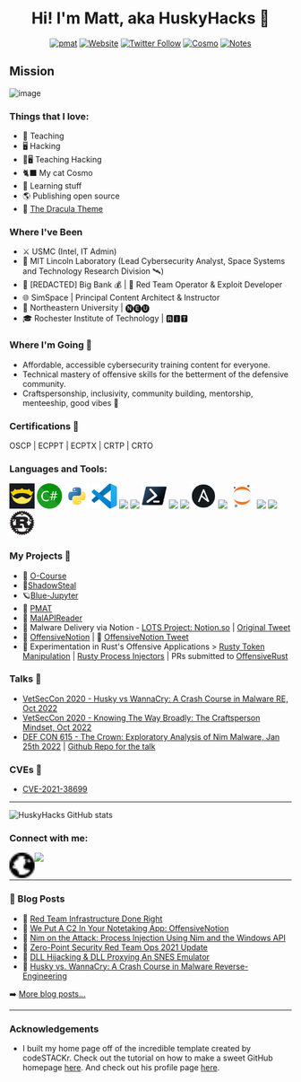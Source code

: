 <div align=center> 
  <h1> Hi! I'm Matt, aka HuskyHacks 👋 </h1> 

[![pmat](https://img.shields.io/badge/PMAT-Available%20Now!-purple?style=for-the-badge)](https://academy.tcm-sec.com/p/practical-malware-analysis-triage)
[![Website](https://img.shields.io/website?label=HuskyHacks.dev&style=for-the-badge&url=https%3A%2F%2Fhuskyhacks.dev)](https://huskyhacks.dev/)
[![Twitter Follow](https://img.shields.io/twitter/follow/HuskyHacksMK?color=1DA1F2&logo=twitter&style=for-the-badge)](https://twitter.com/intent/follow?original_referer=https%3A%2F%2Fgithub.com%2FHuskyHacksMK&screen_name=HuskyHacksMK)
[![Cosmo](https://img.shields.io/static/v1?label=COSMO&message=SLEEPING&color=008080&style=for-the-badge)](https://github.com/HuskyHacks/PMAT-labs/blob/main/cosmo.jpeg)
[![Notes](https://img.shields.io/website?label=notes.huskyHacks.dev&style=for-the-badge&url=https%3A%2F%2Fnotes.huskyhacks.dev)](https://notes.huskyhacks.dev/)

</div>

## Mission
![image](https://user-images.githubusercontent.com/57866415/134733492-e8037eb9-9536-491b-adeb-bbd484ea2d16.png)

### Things that I love:
- 📕 Teaching
- 🖥️ Hacking
- 📕🖥️ Teaching Hacking
- 🐈‍⬛ My cat Cosmo 
- 📒 Learning stuff
- 🌎 Publishing open source
- 🦇 [The Dracula Theme](https://draculatheme.com/)

### Where I've Been
- ⚔️ USMC (Intel, IT Admin)
- 🧪 MIT Lincoln Laboratory (Lead Cybersecurity Analyst, Space Systems and Technology Research Division 🛰️)
- 🏧 [REDACTED] Big Bank 💰 | 🔴 Red Team Operator & Exploit Developer 
- 🌐 SimSpace | Principal Content Architect & Instructor
- 🏫 Northeastern University | 🅝🅔🅤 
- 🎓 Rochester Institute of Technology | 🆁🅸🆃


### Where I'm Going 🧭
- Affordable, accessible cybersecurity training content for everyone.
- Technical mastery of offensive skills for the betterment of the defensive community.
- Craftspersonship, inclusivity, community building, mentorship, menteeship, good vibes 🎵

### Certifications 📜
OSCP | ECPPT | ECPTX | CRTP | CRTO

### Languages and Tools:
<div align=left>
<code><img height="45" src="https://raw.githubusercontent.com/github/explore/80688e429a7d4ef2fca1e82350fe8e3517d3494d/topics/nim/nim.png"></code>
<code><img height="45" src="https://raw.githubusercontent.com/github/explore/80688e429a7d4ef2fca1e82350fe8e3517d3494d/topics/csharp/csharp.png"></code>
<code><img height="45" src="https://raw.githubusercontent.com/github/explore/80688e429a7d4ef2fca1e82350fe8e3517d3494d/topics/python/python.png"></code>
<code><img height="45" src="https://raw.githubusercontent.com/github/explore/80688e429a7d4ef2fca1e82350fe8e3517d3494d/topics/visual-studio-code/visual-studio-code.png"></code>
<code><img height="45" src="https://raw.githubusercontent.com/wiki/EmpireProject/Empire/Images/empire_logo.png"></code>
<code><img height="45" src="https://icon2.cleanpng.com/20180524/jcw/kisspng-metasploit-project-penetration-test-security-hacke-5b072f9aa8b428.840692331527197594691.jpg"></code>
<code><img height="45" src="https://raw.githubusercontent.com/github/explore/80688e429a7d4ef2fca1e82350fe8e3517d3494d/topics/powershell/powershell.png"></code>
<code><img height="45" src="https://www.raspberrypi.org/app/uploads/2018/03/RPi-Logo-Reg-SCREEN.png"></code>
<code><img height="45" src="https://raw.githubusercontent.com/Ne0nd0g/merlin/master/docs/images/merlin.png"></code>
<code><img height="45" src="https://raw.githubusercontent.com/github/explore/80688e429a7d4ef2fca1e82350fe8e3517d3494d/topics/ansible/ansible.png" height="45"></code>
<code><img height="45" src="https://raw.githubusercontent.com/mandiant/flare-vm/master/flarevm.png" height="45"></code>
<code><img height="45" src="https://raw.githubusercontent.com/github/explore/80688e429a7d4ef2fca1e82350fe8e3517d3494d/topics/jupyter-notebook/jupyter-notebook.png" height="45"></code>
<code><img height="45" src="https://raw.githubusercontent.com/cobbr/Covenant/c53155615563cf68979820356b8430e4eb01207d/Covenant/wwwroot/images/favicon.svg" height="45"></code>
<code><img height="45" src="https://rizin.re/images/rizin.svg" height="45"></code>
<code><img height="45" src="https://raw.githubusercontent.com/github/explore/80688e429a7d4ef2fca1e82350fe8e3517d3494d/topics/rust/rust.png" alt="rust logo"></code>

</div>

### My Projects 🚧
- 🏃 [O-Course](https://github.com/HuskyHacks/O-Course)
- 👥[ShadowSteal](https://github.com/HuskyHacks/ShadowSteal)
- 🪐[Blue-Jupyter](https://github.com/HuskyHacks/blue-jupyter)
- 🐞 [PMAT](https://academy.tcm-sec.com/p/practical-malware-analysis-triage)
- 🐛 [MalAPIReader](https://github.com/HuskyHacks/MalAPIReader)
- 🦠 Malware Delivery via Notion - [LOTS Project: Notion.so](https://lots-project.com/site/2a2e6e6f74696f6e2e73697465) | [Original Tweet](https://twitter.com/HuskyHacksMK/status/1483239358329151491)
- 🎯 [OffensiveNotion](https://github.com/mttaggart/OffensiveNotion) | 🦚 [OffensiveNotion Tweet](https://twitter.com/HuskyHacksMK/status/1498025202151608322)
- 🦀 Experimentation in Rust's Offensive Applications >  [Rusty Token Manipulation](https://github.com/HuskyHacks/RustyTokenManipulation) | [Rusty Process Injectors](https://github.com/HuskyHacks/RustyProcessInjectors) | PRs submitted to [OffensiveRust](https://github.com/trickster0/OffensiveRust)

### Talks 🎤
- [VetSecCon 2020 - Husky vs WannaCry: A Crash Course in Malware RE, Oct 2022](https://youtu.be/u_dNBYViuGs)
- [VetSecCon 2020 - Knowing The Way Broadly: The Craftsperson Mindset, Oct 2022](https://youtu.be/uXObkeSAsBQ)
- [DEF CON 615 - The Crown: Exploratory Analysis of Nim Malware, Jan 25th 2022](https://youtu.be/mCWzEh8gJuk) | [Github Repo for the talk](https://github.com/HuskyHacks/the-crown-defcon615)

### CVEs 🐛
- [CVE-2021-38699](https://github.com/HuskyHacks/CVE-2021-38699-Reflected-XSS)

---

![HuskyHacks GitHub stats](https://github-readme-stats.vercel.app/api?username=huskyhacks&count_private=true&theme=dracula&show_icons=true)


### Connect with me:

[<img align="left" width="45px" src="https://raw.githubusercontent.com/iconic/open-iconic/master/svg/globe.svg" />][website]
[<img align="left" width="45px" src="https://cdn.jsdelivr.net/npm/simple-icons@v3/icons/twitter.svg" />][twitter]

<br />
<br />


---

### 📕 Blog Posts

<!-- BLOG-POST-LIST:START -->
- 📡 [Red Team Infrastructure Done Right](https://notes.huskyhacks.dev/blog/red-team-infrastructure-done-right)
- 🎯 [We Put A C2 In Your Notetaking App: OffensiveNotion](https://medium.com/@huskyhacks.mk/we-put-a-c2-in-your-notetaking-app-offensivenotion-3e933bace332)
- 👑 [Nim on the Attack: Process Injection Using Nim and the Windows API](https://huskyhacks.dev/2021/07/17/nim-exploit-dev/)
- 🔴 [Zero-Point Security Red Team Ops 2021 Update](https://huskyhacks.dev/2021/08/04/rto-2021/)
- 💉 [DLL Hijacking & DLL Proxying An SNES Emulator](https://huskyhacks.dev/2021/08/29/dll-hijacking-dll-proxying-an-snes-emulator/)
- 🦠 [Husky vs. WannaCry: A Crash Course in Malware Reverse-Engineering](https://huskyhacks.dev/2020/08/15/husky-vs-wannacry/)
<!-- BLOG-POST-LIST:END -->

➡️ [More blog posts...](https://huskyhacks.dev/blog-feed/)

[website]: https://huskyhacks.dev
[twitter]: https://twitter.com/HuskyHacksMK
[pmat]:https://academy.tcm-sec.com

---

### Acknowledgements
- I built my home page off of the incredible template created by codeSTACKr. Check out the tutorial on how to make a sweet GitHub homepage [here](https://www.youtube.com/watch?v=ECuqb5Tv9qI&ab_channel=codeSTACKr). And check out his profile page [here](https://github.com/codeSTACKr).
